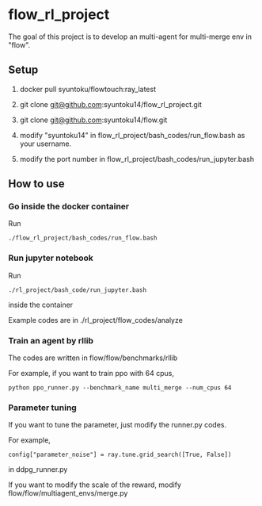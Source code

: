 # flow_rl_project

The goal of this project is to develop an multi-agent for multi-merge env in "flow".

## Setup

1. docker pull syuntoku/flowtouch:ray_latest
2. git clone git@github.com:syuntoku14/flow_rl_project.git
3. git clone git@github.com:syuntoku14/flow.git

4. modify "syuntoku14" in flow_rl_project/bash_codes/run_flow.bash as your username.
5. modify the port number in flow_rl_project/bash_codes/run_jupyter.bash

## How to use

### Go inside the docker container
Run
```
./flow_rl_project/bash_codes/run_flow.bash
```

### Run jupyter notebook
Run 
```
./rl_project/bash_code/run_jupyter.bash
```
inside the container

Example codes are in ./rl_project/flow_codes/analyze

### Train an agent by rllib

The codes are written in flow/flow/benchmarks/rllib

For example, if you want to train ppo with 64 cpus, 

```
python ppo_runner.py --benchmark_name multi_merge --num_cpus 64
```

### Parameter tuning

If you want to tune the parameter, just modify the runner.py codes.

For example, 
```
config["parameter_noise"] = ray.tune.grid_search([True, False])
```

in ddpg_runner.py 

If you want to modify the scale of the reward, modify flow/flow/multiagent_envs/merge.py
